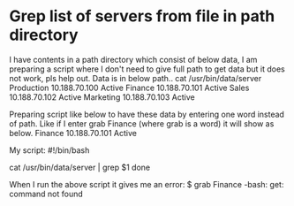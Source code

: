 
# Grep list of servers from file in path directory

I have contents in a path directory which consist of below data, I am preparing a script where I don't need to give full path to get data but it does not work, pls help out.
Data is in below path..
cat /usr/bin/data/server
Production    10.188.70.100  Active
Finance       10.188.70.101  Active
Sales         10.188.70.102  Active
Marketing     10.188.70.103  Active

Preparing script like below to have these data by entering one word instead of path. Like if I enter grab Finance (where grab is a word) it will show as below.
Finance       10.188.70.101  Active

My script:
#!/bin/bash

cat /usr/bin/data/server | grep $1
done

When I run the above script it gives me an error:
$ grab Finance
-bash: get: command not found


        